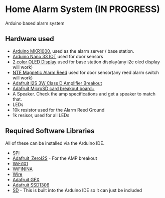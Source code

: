 # Home Alarm System (IN PROGRESS) 
Arduino based alarm system

## Hardware used 
- [Arduino MKR1000](https://store.arduino.cc/usa/arduino-mkr1000), used as the alarm server / base station.
- [Arduino Nano 33 IOT](https://store.arduino.cc/usa/nano-33-iot) used for door sensors  
- [2 color OLED Display](https://www.amazon.com/UCTRONICS-SSD1306-Self-Luminous-Display-Raspberry/dp/B072Q2X2LL/ref=sr_1_7) used for base station display(any i2c oled display will work) 
- [NTE Magnetic Alarm Reed](https://www.ntepartsdirect.com/ENG/PRODUCT/54-630) used for door sensor(any reed alarm switch will work)
- [Adafruit I2S 3W Class D Amplifier Breakout](https://www.adafruit.com/product/3006) 
- [Adafruit MicroSD card breakout board+ ](https://www.adafruit.com/product/254)
- A Speaker. Check the amp specifications and get a speaker to match that. 
- LEDs 
- 10k resistor used for the Alarm Reed Ground 
- 1k resisor, used for all LEDs 

## Required Software Libraries
All of these can be installed via the Arduino IDE. 
- [SPI](https://www.arduino.cc/en/reference/SPI)
- [Adafruit_ZeroI2S](https://github.com/adafruit/Adafruit_ZeroI2S) - For the AMP breakout 
- [WiFi101](https://github.com/arduino-libraries/WiFi101)
- [WiFiNINA](https://github.com/arduino-libraries/WiFiNINA)
- [Wire](https://www.arduino.cc/en/reference/wire)
- [Adafruit GFX](https://github.com/adafruit/Adafruit-GFX-Library)
- [Adafruit SSD1306](https://github.com/adafruit/Adafruit_SSD1306)
- [SD](https://www.arduino.cc/en/reference/SD) - This is built into the Arduino IDE so it can just be included
